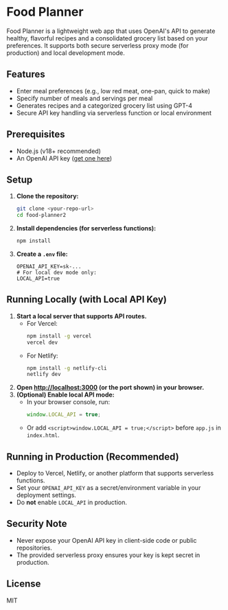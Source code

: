 # Food Planner

Food Planner is a lightweight web app that uses OpenAI's API to generate healthy, flavorful recipes and a consolidated grocery list based on your preferences. It supports both secure serverless proxy mode (for production) and local development mode.

## Features
- Enter meal preferences (e.g., low red meat, one-pan, quick to make)
- Specify number of meals and servings per meal
- Generates recipes and a categorized grocery list using GPT-4
- Secure API key handling via serverless function or local environment

## Prerequisites
- Node.js (v18+ recommended)
- An OpenAI API key ([get one here](https://platform.openai.com/account/api-keys))

## Setup
1. **Clone the repository:**
   ```bash
   git clone <your-repo-url>
   cd food-planner2
   ```
2. **Install dependencies (for serverless functions):**
   ```bash
   npm install
   ```
3. **Create a `.env` file:**
   ```env
   OPENAI_API_KEY=sk-...
   # For local dev mode only:
   LOCAL_API=true
   ```

## Running Locally (with Local API Key)
1. **Start a local server that supports API routes.**
   - For Vercel:
     ```bash
     npm install -g vercel
     vercel dev
     ```
   - For Netlify:
     ```bash
     npm install -g netlify-cli
     netlify dev
     ```
2. **Open [http://localhost:3000](http://localhost:3000) (or the port shown) in your browser.**
3. **(Optional) Enable local API mode:**
   - In your browser console, run:
     ```js
     window.LOCAL_API = true;
     ```
   - Or add `<script>window.LOCAL_API = true;</script>` before `app.js` in `index.html`.

## Running in Production (Recommended)
- Deploy to Vercel, Netlify, or another platform that supports serverless functions.
- Set your `OPENAI_API_KEY` as a secret/environment variable in your deployment settings.
- Do **not** enable `LOCAL_API` in production.

## Security Note
- Never expose your OpenAI API key in client-side code or public repositories.
- The provided serverless proxy ensures your key is kept secret in production.

## License
MIT
